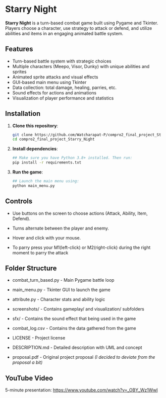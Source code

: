 # Starry Night

**Starry Night** is a turn-based combat game built using Pygame and Tkinter. Players choose a character, use strategy to attack or defend, and utilize abilities and items in an engaging animated battle system.

## Features

- Turn-based battle system with strategic choices
- Multiple characters (Meepo, Visor, Dunky) with unique abilities and sprites
- Animated sprite attacks and visual effects
- GUI-based main menu using Tkinter
- Data collection: total damage, healing, parries, etc.
- Sound effects for actions and animations
- Visualization of player performance and statistics

## Installation

1. **Clone this repository**:
   ```bash
   git clone https://github.com/Watcharapat-P/compro2_final_project_Starry_Night
   cd compro2_final_project_Starry_Night

2. **Install dependencies**:
   ```bash
   ## Make sure you have Python 3.8+ installed. Then run:
   pip install -r requirements.txt
   
3. **Run the game**:
   ```bash
   ## Launch the main menu using:
   python main_menu.py

## Controls
- Use buttons on the screen to choose actions (Attack, Ability, Item, Defend).

- Turns alternate between the player and enemy.

- Hover and click with your mouse.

- To parry press your M1(left-click) or M2(right-click) during the right moment to parry the attack

## Folder Structure
- combat_turn_based.py - Main Pygame battle loop

- main_menu.py - Tkinter GUI to launch the game

- attribute.py - Character stats and ability logic

- screenshots/ - Contains gameplay/ and visualization/ subfolders

- sfx/ - Contains the sound effect that being used in the game 

- combat_log.csv - Contains the data gathered from the game

- LICENSE - Project license

- DESCRIPTION.md - Detailed description with UML and concept

- proposal.pdf - Original project proposal *(I decided to deviate from the proposal a bit)*

## YouTube Video
5-minute presentation: https://www.youtube.com/watch?v=_OBY_Wz1WwI